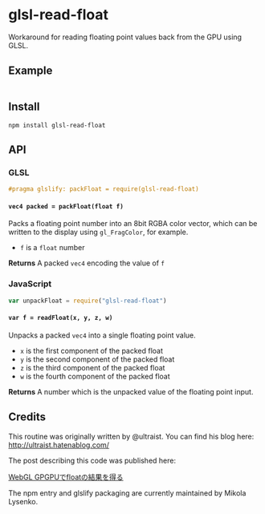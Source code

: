 glsl-read-float
===============
Workaround for reading floating point values back from the GPU using GLSL.

## Example

```javascript
```

## Install

```
npm install glsl-read-float
```

## API

### GLSL

```glsl
#pragma glslify: packFloat = require(glsl-read-float)
```

#### `vec4 packed = packFloat(float f)`
Packs a floating point number into an 8bit RGBA color vector, which can be written to the display using `gl_FragColor`, for example.

* `f` is a `float` number

**Returns** A packed `vec4` encoding the value of `f`

### JavaScript

```javascript
var unpackFloat = require("glsl-read-float")
```

#### `var f = readFloat(x, y, z, w)`
Unpacks a packed `vec4` into a single floating point value.

* `x` is the first component of the packed float
* `y` is the second component of the packed float
* `z` is the third component of the packed float
* `w` is the fourth component of the packed float

**Returns** A number which is the unpacked value of the floating point input.

## Credits

This routine was originally written by @ultraist.  You can find his blog here: http://ultraist.hatenablog.com/

The post describing this code was published here:

[WebGL GPGPUでfloatの結果を得る](http://ultraist.hatenablog.com/entry/20110608/1307539319)

The npm entry and glslify packaging are currently maintained by Mikola Lysenko.